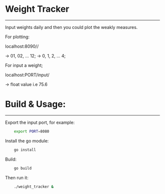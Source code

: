 # Weight Tracker
---

Input weights daily and then you could plot the weakly measures.

For plotting: 

localhost:8090/<Month>/<Week>

<Month> -> 01, 02, ... 12;
<Week> -> 0, 1, 2, ... 4;


For input a weight;

localhost:PORT/input/<Weight>

<Weight> -> float value i.e 75.6


# Build & Usage:
--- 

Export the input port, for example: 

```bash
	export PORT=8080
```

Install the go module:  
```bash
	go install
```

Build: 
```bash
	go build 
```

Then run it: 
```bash
	./weight_tracker &
```

